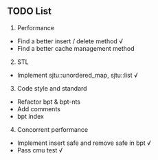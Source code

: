 ## TODO List
1. Performance
  - Find a better insert / delete method √
  - Find a better cache management method
2. STL
  - Implement sjtu::unordered_map, sjtu::list √
3. Code style and standard
  - Refactor bpt & bpt-nts
  - Add comments
  - bpt index
4. Concorrent performance
  - Implement insert safe and remove safe in bpt √
  - Pass cmu test √
